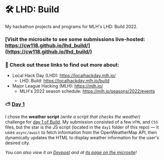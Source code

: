 # 🛠️ LHD: Build

My hackathon projects and programs for MLH's LHD: Build 2022.

### [Visit the microsite to see some submissions live-hosted: https://cw118.github.io/lhd_build/](https://cw118.github.io/lhd_build/)

### 🔗 Check out these links to find out more about:

- Local Hack Day (LHD): https://localhackday.mlh.io/
  - LHD: Build: https://localhackday.mlh.io/build
- Major League Hacking (MLH): https://mlh.io/
  - MLH's 2022 season schedule: https://mlh.io/seasons/2022/events

### ⛅ [Day 1](https://cw118.github.io/lhd_build/weather.html)

I chose the **weather script** *(write a script that checks the weather)* challenge for [day 1 of Build](https://lhd-build-day-1.devpost.com/). My submission consisted of a few `HTML` and `CSS` files, but the star is the JS script (located in the `day1` folder of this repo) — it uses `async/await` to fetch information from the OpenWeatherMap API, then dynamically updates the HTML to display weather information for the user's desired city.

*You can also view it on [Devpost](https://devpost.com/software/weather-checker) and at [its page on the microsite](https://cw118.github.io/lhd_build/weather.html)!*
